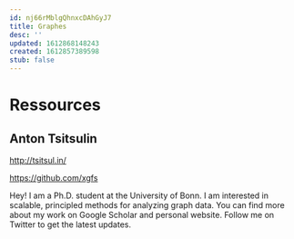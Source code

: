 ```yaml
---
id: nj66rMblgQhnxcDAhGyJ7
title: Graphes
desc: ''
updated: 1612868148243
created: 1612857389598
stub: false
---
```


# Ressources

## Anton Tsitsulin

http://tsitsul.in/

https://github.com/xgfs

Hey! I am a Ph.D. student at the University of Bonn. I am interested in scalable, principled methods for analyzing graph data.
You can find more about my work on Google Scholar and personal website. Follow me on Twitter to get the latest updates.
